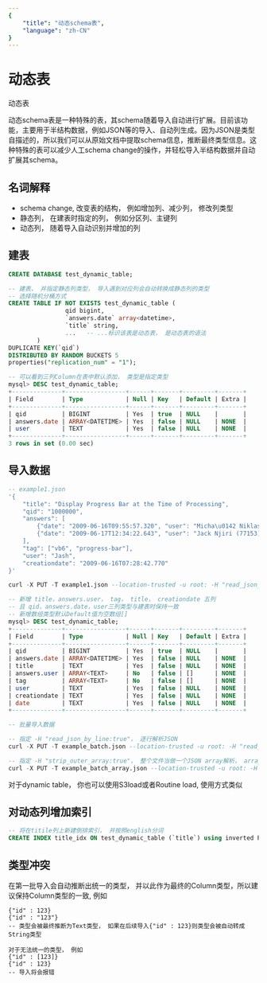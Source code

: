 ```yaml
---
{
    "title": "动态schema表",
    "language": "zh-CN"
}
---
```


<!-- 
Licensed to the Apache Software Foundation (ASF) under one
or more contributor license agreements.  See the NOTICE file
distributed with this work for additional information
regarding copyright ownership.  The ASF licenses this file
to you under the Apache License, Version 2.0 (the
"License"); you may not use this file except in compliance
with the License.  You may obtain a copy of the License at

  http://www.apache.org/licenses/LICENSE-2.0

Unless required by applicable law or agreed to in writing,
software distributed under the License is distributed on an
"AS IS" BASIS, WITHOUT WARRANTIES OR CONDITIONS OF ANY
KIND, either express or implied.  See the License for the
specific language governing permissions and limitations
under the License.
-->

# 动态表

<version since="2.0.0">

动态表

</version>

动态schema表是一种特殊的表，其schema随着导入自动进行扩展。目前该功能，主要用于半结构数据，例如JSON等的导入、自动列生成。因为JSON是类型自描述的，所以我们可以从原始文档中提取schema信息，推断最终类型信息。这种特殊的表可以减少人工schema change的操作，并轻松导入半结构数据并自动扩展其schema。

## 名词解释
- schema change, 改变表的结构， 例如增加列、减少列， 修改列类型
- 静态列， 在建表时指定的列， 例如分区列、主键列
- 动态列， 随着导入自动识别并增加的列

## 建表

```sql
CREATE DATABASE test_dynamic_table;

-- 建表， 并指定静态列类型， 导入遇到对应列会自动转换成静态列的类型
-- 选择随机分桶方式
CREATE TABLE IF NOT EXISTS test_dynamic_table (
                qid bigint,
                `answers.date` array<datetime>,
                `title` string,
		        ...   -- ...标识该表是动态表， 是动态表的语法
        )
DUPLICATE KEY(`qid`)
DISTRIBUTED BY RANDOM BUCKETS 5 
properties("replication_num" = "1");

-- 可以看到三列Column在表中默认添加， 类型是指定类型
mysql> DESC test_dynamic_table;
+--------------+-----------------+------+-------+---------+-------+
| Field        | Type            | Null | Key   | Default | Extra |
+--------------+-----------------+------+-------+---------+-------+
| qid          | BIGINT          | Yes  | true  | NULL    |       |
| answers.date | ARRAY<DATETIME> | Yes  | false | NULL    | NONE  |
| user         | TEXT            | Yes  | false | NULL    | NONE  |
+--------------+-----------------+------+-------+---------+-------+
3 rows in set (0.00 sec)
```

## 导入数据

``` sql
-- example1.json
'{
    "title": "Display Progress Bar at the Time of Processing",
    "qid": "1000000",
    "answers": [
        {"date": "2009-06-16T09:55:57.320", "user": "Micha\u0142 Niklas (22595)"},
        {"date": "2009-06-17T12:34:22.643", "user": "Jack Njiri (77153)"}
    ],
    "tag": ["vb6", "progress-bar"],
    "user": "Jash",
    "creationdate": "2009-06-16T07:28:42.770"
}'

curl -X PUT -T example1.json --location-trusted -u root: -H "read_json_by_line:false" -H "format:json"   http://127.0.0.1:8147/api/regression_test_dynamic_table/test_dynamic_table/_stream_load

-- 新增 title，answers.user， tag， title， creationdate 五列
-- 且 qid，answers.date，user三列类型与建表时保持一致
-- 新增数组类型默认Default值为空数组[]
mysql> DESC test_dynamic_table;                                                                                 
+--------------+-----------------+------+-------+---------+-------+
| Field        | Type            | Null | Key   | Default | Extra |
+--------------+-----------------+------+-------+---------+-------+
| qid          | BIGINT          | Yes  | true  | NULL    |       |
| answers.date | ARRAY<DATETIME> | Yes  | false | NULL    | NONE  |
| title        | TEXT            | Yes  | false | NULL    | NONE  |
| answers.user | ARRAY<TEXT>     | No   | false | []      | NONE  |
| tag          | ARRAY<TEXT>     | No   | false | []      | NONE  |
| user         | TEXT            | Yes  | false | NULL    | NONE  |
| creationdate | TEXT            | Yes  | false | NULL    | NONE  |
| date         | TEXT            | Yes  | false | NULL    | NONE  |
+--------------+-----------------+------+-------+---------+-------+

-- 批量导入数据

-- 指定 -H "read_json_by_line:true"， 逐行解析JSON
curl -X PUT -T example_batch.json --location-trusted -u root: -H "read_json_by_line:true" -H "format:json"   http://127.0.0.1:8147/api/regression_test_dynamic_table/test_dynamic_table/_stream_load

-- 指定 -H "strip_outer_array:true"， 整个文件当做一个JSON array解析， array中的每个元素是一行， 解析效率更高效
curl -X PUT -T example_batch_array.json --location-trusted -u root: -H "strip_outer_array:true" -H "format:json"   http://127.0.0.1:8147/api/regression_test_dynamic_table/test_dynamic_table/_stream_load
```
对于dynamic table， 你也可以使用S3load或者Routine load, 使用方式类似

## 对动态列增加索引
```sql
-- 将在titile列上新建倒排索引， 并按照english分词
CREATE INDEX title_idx ON test_dynamic_table (`title`) using inverted PROPERTIES("parser"="english")
```

## 类型冲突
在第一批导入会自动推断出统一的类型， 并以此作为最终的Column类型，所以建议保持Column类型的一致, 例如
```
{"id" : 123}
{"id" : "123"}
-- 类型会被最终推断为Text类型， 如果在后续导入{"id" : 123}则类型会被自动转成String类型

对于无法统一的类型， 例如
{"id" : [123]}
{"id" : 123}
-- 导入将会报错
```
